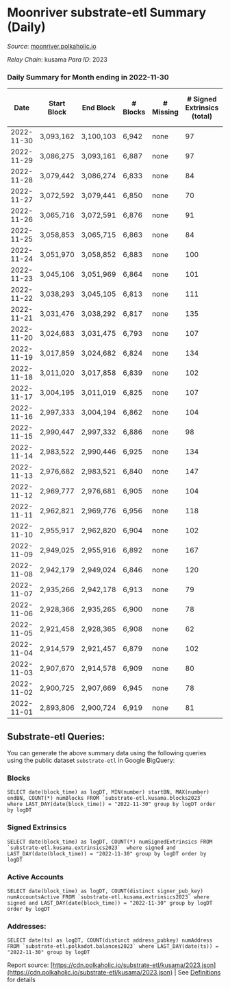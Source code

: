 # Moonriver substrate-etl Summary (Daily)

_Source_: [moonriver.polkaholic.io](https://moonriver.polkaholic.io)

*Relay Chain*: kusama
*Para ID*: 2023



### Daily Summary for Month ending in 2022-11-30


| Date | Start Block | End Block | # Blocks | # Missing | # Signed Extrinsics (total) | # Active Accounts | # Addresses with Balances | # Events | # Transfers | # XCM Transfers In | # XCM Transfers Out |
| ---- | ----------- | --------- | -------- | --------- | --------------------------- | ----------------- | ------------------------- | -------- | ----------- | ------------------ | ------------------- |
| 2022-11-30 | 3,093,162 | 3,100,103 | 6,942 | none  | 97 | 56 | 580,205 | 513,712 | 6,460 ($1,821,736.79) | 23 ($77,729.22) | 98 ($169,933.45) |
| 2022-11-29 | 3,086,275 | 3,093,161 | 6,887 | none  | 97 | 67 | 575,401 | 504,512 | 5,268 ($2,781,029.46) | 24 ($144,228.35) | 72 ($20,811.44) |
| 2022-11-28 | 3,079,442 | 3,086,274 | 6,833 | none  | 84 | 53 | 575,247 | 490,932 | 5,561 ($956,242.82) | 41 ($81,831.42) | 75 ($12,691.34) |
| 2022-11-27 | 3,072,592 | 3,079,441 | 6,850 | none  | 70 | 48 | 575,137 | 483,012 | 5,527 ($1,074,717.54) | 48 ($121,430.86) | 73 ($112,162.13) |
| 2022-11-26 | 3,065,716 | 3,072,591 | 6,876 | none  | 91 | 55 | 575,050 | 455,872 | 4,844 ($1,701,840.33) | 23 ($44,451.76) | 53 ($25,403.45) |
| 2022-11-25 | 3,058,853 | 3,065,715 | 6,863 | none  | 84 | 55 | 574,993 | 436,010 | 3,798 ($609,498.94) | 20 ($1,629.83) | 51 ($46,580.47) |
| 2022-11-24 | 3,051,970 | 3,058,852 | 6,883 | none  | 100 | 62 | 574,891 | 478,639 | 5,051 ($1,130,631.40) | 42 ($17,014.62) | 60 ($191,508.79) |
| 2022-11-23 | 3,045,106 | 3,051,969 | 6,864 | none  | 101 | 61 | 574,784 | 497,920 | 6,462 ($1,712,832.34) | 39 ($67,518.57) | 81 ($40,395.65) |
| 2022-11-22 | 3,038,293 | 3,045,105 | 6,813 | none  | 111 | 57 |  | 550,291 | 7,326 ($1,644,623.70) | 68 ($60,786.33) | 106 ($71,954.78) |
| 2022-11-21 | 3,031,476 | 3,038,292 | 6,817 | none  | 135 | 78 |  | 580,653 | 8,721 ($1,596,829.28) | 33 ($8,240.63) | 95 ($33,573.38) |
| 2022-11-20 | 3,024,683 | 3,031,475 | 6,793 | none  | 107 | 65 |  | 526,666 | 7,186 ($1,725,955.18) | 44 ($130,462.17) | 98 ($148,657.23) |
| 2022-11-19 | 3,017,859 | 3,024,682 | 6,824 | none  | 134 | 79 |  | 534,327 | 6,812 ($2,559,420.95) | 39 ($110,678.79) | 86 ($103,501.99) |
| 2022-11-18 | 3,011,020 | 3,017,858 | 6,839 | none  | 102 | 62 |  | 438,086 | 3,962 ($1,125,175.57) | 51 ($13,814.07) | 78 ($49,153.46) |
| 2022-11-17 | 3,004,195 | 3,011,019 | 6,825 | none  | 107 | 55 |  | 491,398 | 4,924 ($714,250.57) | 49 ($79,063.65) | 75 ($27,030.42) |
| 2022-11-16 | 2,997,333 | 3,004,194 | 6,862 | none  | 104 | 62 | 573,807 | 484,826 | 4,933 ($1,293,618.39) | 32 ($13,876.01) | 43 ($21,227.19) |
| 2022-11-15 | 2,990,447 | 2,997,332 | 6,886 | none  | 98 | 63 | 573,575 | 591,455 | 7,484 ($1,879,539.52) | 57 ($36,187.33) | 75 ($101,324.67) |
| 2022-11-14 | 2,983,522 | 2,990,446 | 6,925 | none  | 134 | 79 |  | 640,666 | 8,123 ($1,687,184.75) | 72 ($95,452.57) | 74 ($40,848.73) |
| 2022-11-13 | 2,976,682 | 2,983,521 | 6,840 | none  | 147 | 88 |  | 539,675 | 7,710 ($2,052,422.58) | 67 ($136,517.78) | 40 ($33,211.98) |
| 2022-11-12 | 2,969,777 | 2,976,681 | 6,905 | none  | 104 | 62 |  | 520,111 | 6,925 ($1,289,325.86) | 70 ($69,301.05) | 44 ($11,829.47) |
| 2022-11-11 | 2,962,821 | 2,969,776 | 6,956 | none  | 118 | 65 |  | 634,177 | 9,943 ($2,287,958.56) | 82 ($126,463.90) | 80 ($26,788.23) |
| 2022-11-10 | 2,955,917 | 2,962,820 | 6,904 | none  | 102 | 71 |  | 873,199 | 16,036 ($5,255,774.45) | 111 ($209,198.56) | 119 ($248,425.76) |
| 2022-11-09 | 2,949,025 | 2,955,916 | 6,892 | none  | 167 | 94 |  | 972,194 | 16,080 ($5,688,679.56) | 129 ($127,120.87) | 149 ($296,093.73) |
| 2022-11-08 | 2,942,179 | 2,949,024 | 6,846 | none  | 120 | 73 |  | 864,872 | 12,440 ($4,087,412.54) | 90 ($361,995.03) | 98 ($262,794.96) |
| 2022-11-07 | 2,935,266 | 2,942,178 | 6,913 | none  | 79 | 51 |  | 569,146 | 7,269 ($1,526,293.33) | 66 ($66,299.81) | 89 ($94,521.52) |
| 2022-11-06 | 2,928,366 | 2,935,265 | 6,900 | none  | 78 | 43 |  | 513,229 | 5,832 ($1,468,279.80) | 29 ($14,289.74) | 48 ($37,245.52) |
| 2022-11-05 | 2,921,458 | 2,928,365 | 6,908 | none  | 62 | 43 |  | 569,889 | 9,196 ($2,716,898.92) | 58 ($71,924.55) | 62 ($88,546.95) |
| 2022-11-04 | 2,914,579 | 2,921,457 | 6,879 | none  | 102 | 48 | 570,456 | 580,347 | 7,895 ($3,137,072.30) | 79 ($59,652.78) | 93 ($33,678.37) |
| 2022-11-03 | 2,907,670 | 2,914,578 | 6,909 | none  | 80 | 50 | 570,311 | 559,265 | 7,021 ($3,416,536.63) | 47 ($101,035.52) | 69 ($15,640.89) |
| 2022-11-02 | 2,900,725 | 2,907,669 | 6,945 | none  | 78 | 48 | 570,127 | 542,797 | 6,987 ($1,186,166.78) | 88 ($57,620.27) | 89 ($55,239.92) |
| 2022-11-01 | 2,893,806 | 2,900,724 | 6,919 | none  | 81 | 51 | 569,937 | 518,803 | 6,511 ($1,342,661.84) | 87 ($294,010.41) | 67 ($41,053.71) |

## Substrate-etl Queries:
You can generate the above summary data using the following queries using the public dataset `substrate-etl` in Google BigQuery:


### Blocks
```
SELECT date(block_time) as logDT, MIN(number) startBN, MAX(number) endBN, COUNT(*) numBlocks FROM `substrate-etl.kusama.blocks2023`  where LAST_DAY(date(block_time)) = "2022-11-30" group by logDT order by logDT
```


### Signed Extrinsics
```
SELECT date(block_time) as logDT, COUNT(*) numSignedExtrinsics FROM `substrate-etl.kusama.extrinsics2023`  where signed and LAST_DAY(date(block_time)) = "2022-11-30" group by logDT order by logDT
```


### Active Accounts
```
SELECT date(block_time) as logDT, COUNT(distinct signer_pub_key) numAccountsActive FROM `substrate-etl.kusama.extrinsics2023` where signed and LAST_DAY(date(block_time)) = "2022-11-30" group by logDT order by logDT
```


### Addresses:
```
SELECT date(ts) as logDT, COUNT(distinct address_pubkey) numAddress FROM `substrate-etl.polkadot.balances2023` where LAST_DAY(date(ts)) = "2022-11-30" group by logDT
```



Report source: [https://cdn.polkaholic.io/substrate-etl/kusama/2023.json](https://cdn.polkaholic.io/substrate-etl/kusama/2023.json) | See [Definitions](/DEFINITIONS.md) for details
